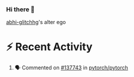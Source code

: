 ### Hi there 👋


[abhi-glitchhg](https://github.com/abhi-glitchhg)'s alter ego



# :zap: Recent Activity

<!--START_SECTION:activity-->
1. 🗣 Commented on [#137743](https://github.com/pytorch/pytorch/issues/137743#issuecomment-2441272288) in [pytorch/pytorch](https://github.com/pytorch/pytorch)
<!--END_SECTION:activity-->

